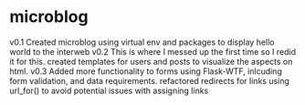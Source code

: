 # microblog
v0.1 Created microblog using virtual env and packages to display hello world to the interweb
v0.2 This is where I messed up the first time so I redid it for this. created templates for users and posts to visualize the aspects on html.
v0.3 Added more functionality to forms using Flask-WTF, inlcuding form validation, and data requirements. refactored redirects for links using url_for() to avoid potential issues with assigning links
